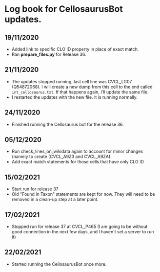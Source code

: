 # Log book for CellosaurusBot updates.


## 19/11/2020
* Added link to specific CLO ID property in place of exact match.
* Ran __prepare_files.py__ for Release 36.

## 21/11/2020
* The updates stopped running, last cell line was CVCL_LG07 (Q54872068). I will create a new dump from this cell to the end called `int_cellosaurus.txt`. If that happens again, I'll update the same file.
* I restarted the updates with the new file. It is running normally.


## 24/11/2020
* Finished running the Cellosaurus bot for the release 36.


## 05/12/2020
* Run check_lines_on_wikidata again to account for minor changes (namely to create (CVCL_A9Z3 and CVCL_A9ZA).
* Add exact match statements for those cells that have only CLO ID

## 15/02/2021
* Start run for release 37
* Old "Found in Taxon" statements are kept for now. They will need to be removed in a clean-up step at a later point.

## 17/02/2021
* Stopped run for release 37 at CVCL_P465 (I am going to be without good connection in the next few days, and I haven't set a server to run it)

## 22/02/2021
* Started running the CellosaurusBot once more.